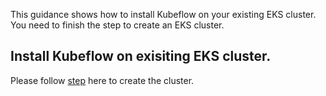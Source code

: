 This guidance shows how to install Kubeflow on your existing EKS cluster. You need to finish the step to create an EKS cluster.

## Install Kubeflow on exisiting EKS cluster.

Please follow [step](https://www.kubeflow.org/docs/aws/deploy/install-kubeflow/) here to create the cluster.